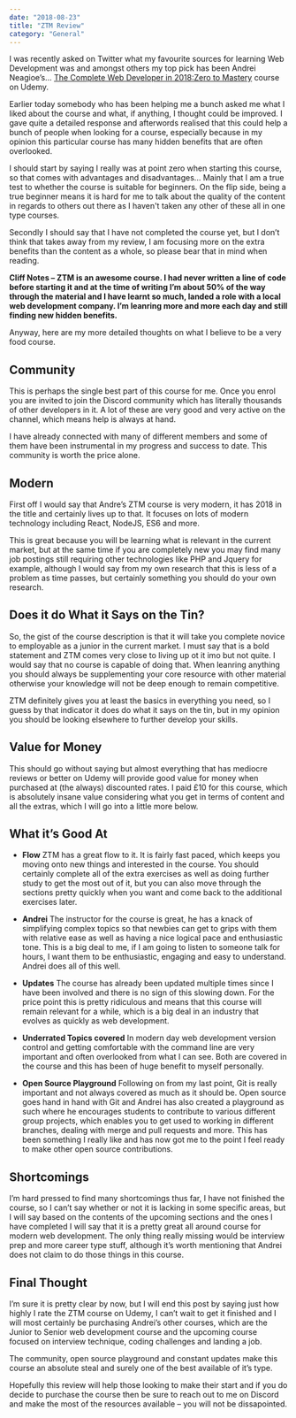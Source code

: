 ```yaml
---
date: "2018-08-23"
title: "ZTM Review"
category: "General"
---
```


I was recently asked on Twitter what my favourite sources for learning Web Development was and amongst others my top pick has been Andrei Neagioe’s... [The Complete Web Developer in 2018:Zero to Mastery](https://www.udemy.com/the-complete-web-developer-in-2018/) course on Udemy. 

Earlier today somebody who has been helping me a bunch asked me what I liked about the course and what, if anything, I thought could be improved. I gave quite a detailed response and afterwords realised that this could help a bunch of people when looking for a course, especially because in my opinion this particular course has many hidden benefits that are often overlooked.

I should start by saying I really was at point zero when starting this course, so that comes with advantages and disadvantages... Mainly that I am a true test to whether the course is suitable for beginners. On the flip side, being a true beginner means it is hard for me to talk about the quality of the content in regards to others out there as I haven't taken any other of these all in one type courses.

Secondly I should say that I have not completed the course yet, but I don’t think that takes away from my review, I am focusing more on the extra benefits than the content as a whole, so please bear that in mind when reading.

**Cliff Notes – ZTM is an awesome course. I had never written a line of code before starting it and at the time of writing I’m about 50% of the way through the material and I have learnt so much, landed a role with a local web development company. I’m leanring more and more each day and still finding new hidden benefits.**

Anyway, here are my more detailed thoughts on what I believe to be a very food course.

## Community

This is perhaps the single best part of this course for me. Once you enrol you are invited to join the Discord community which has literally thousands of other developers in it. A lot of these are very good and very active on the channel, which means help is always at hand.

I have already connected with many of different members and some of them have been instrumental in my progress and success to date. This community is worth the price alone.

## Modern 

First off I would say that Andre’s ZTM course is very modern, it has 2018 in the title and certainly lives up to that. It focuses on lots of modern technology including React, NodeJS, ES6 and more.

This is great because you will be learning what is relevant in the current market, but at the same time if you are completely new you may find many job postings still requiring other technologies like PHP and Jquery for example, although I would say from my own research that this is less of a problem as time passes, but certainly something you should do your own research.

## Does it do What it Says on the Tin?

So, the gist of the course description is that it will take you complete novice to employable as a junior in the current market. I must say that is a bold statement and ZTM comes very close to living up ot it imo but not quite. I would say that no course is capable of doing that. When leanring anything you should always be supplementing your core resource with other material otherwise your knowledge will not be deep enough to remain competitive.

ZTM definitely gives you at least the basics in everything you need, so I guess by that indicator it does do what it says on the tin, but in my opinion you should be looking elsewhere to further develop your skills.

## Value for Money

This should go without saying but almost everything that has mediocre reviews or better on Udemy will provide good value for money when purchased at (the always) discounted rates. I paid £10 for this course, which is absolutely insane value considering what you get  in terms of content and all the extras, which I will go into a little more below.

## What it’s Good At

- **Flow** ZTM has a great flow to it. It is fairly fast paced, which keeps you moving onto new things and interested in the course. You should certainly complete all of the extra exercises as well as doing further study to get the most out of it, but you can also move through the sections pretty quickly when you want and come back to the additional exercises later.

- **Andrei** The instructor for the course is great, he has a knack of simplifying complex topics so that newbies can get to grips with them with relative ease as well as having a nice logical pace and enthusiastic tone. This is a big deal to me, if I am going to listen to someone talk for hours, I want them to be enthusiastic, engaging and easy to understand. Andrei does all of this well.

- **Updates** The course has already been updated multiple times since I have been involved and there is no sign of this slowing down. For the price point this is pretty ridiculous and means that this course will remain relevant for a while, which is a big deal in an industry that evolves as quickly as web development.

- **Underrated Topics covered** In modern day web development version control and getting comfortable with the command line are very important and often overlooked from what I can see. Both are covered in the course and this has been of huge benefit to myself personally.

- **Open Source Playground** Following on from my last point, Git is really important and not always covered as much as it should be. Open source goes hand in hand with Git and Andrei has also created a playground as such where he encourages students to contribute to various different group projects, which enables you to get used to working in different branches, dealing with merge and pull requests and more. This has been something I really like and has now got me to the point I feel ready to make other open source contributions.

## Shortcomings

I’m hard pressed to find many shortcomings thus far, I have not finished the course, so I can’t say whether or not it is lacking in some specific areas, but I will say based on the contents of the upcoming sections and the ones I have completed I will say that it is a pretty great all around course for modern web development. The only thing really missing would be interview prep and more career type stuff, although it’s worth mentioning that Andrei does not claim to do those things in this course.



## Final Thought

I’m sure it is pretty clear by now, but I will end this post by saying just how highly I rate the ZTM course on Udemy, I can’t wait to get it finished and I will most certainly be purchasing Andrei’s other courses, which are the Junior to Senior web development course and the upcoming course focused on interview technique, coding challenges and landing a job.

The community, open source playground and constant updates make this course an absolute steal and surely one of the best available of it’s type. 

Hopefully this review will help those looking to make their start and if you do decide to purchase the course then be sure to reach out to me on Discord and make the most of the resources available – you will not be dissapointed.

